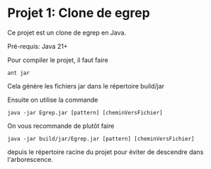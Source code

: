 # Projet 1: Clone de egrep

Ce projet est un clone de egrep en Java. 

Pré-requis: Java 21+

Pour compiler le projet, il faut faire

`ant jar`

Cela génère les fichiers jar dans le répertoire build/jar

Ensuite on utilise la commande

`java -jar Egrep.jar [pattern] [cheminVersFichier]`

On vous recommande de plutôt faire 

`java -jar build/jar/Egrep.jar [pattern] [cheminVersFichier]`

depuis le répertoire racine du projet pour éviter de descendre dans l'arborescence.
